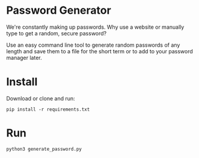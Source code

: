 # Password Generator

We're constantly making up passwords. Why use a website or manually type to get a random, secure password? 

Use an easy command line tool to generate random passwords of any length and save them to a file for the short term or to add to your password manager later. 

# Install

Download or clone and run:

`pip install -r requirements.txt`

# Run

`python3 generate_password.py`